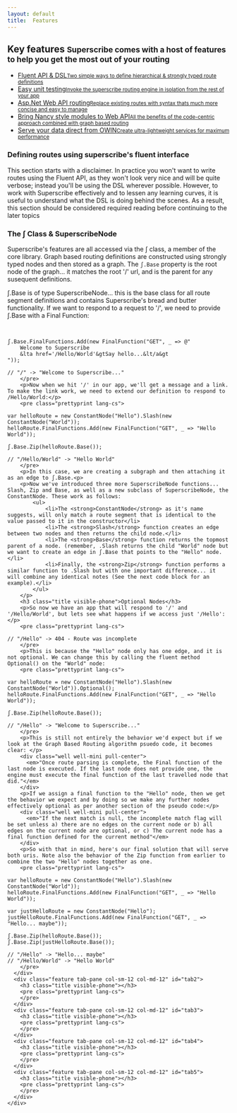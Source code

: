 ```yaml
---
layout: default
title:  Features
---
```


<div class="block">
<h2 class="title-divider"><span>Key <span class="de-em">features</span></span>
<small>Superscribe comes with a host of features to help you get the most out of your routing</small>
</h2><!-- 
<div class="row">
	<div class="col-md-6 col-sm-6">
		<div class="block features">
			<div class="row">
			    <div class="feature col-lg-5 col-lg-offset-1 col-md-6 col-sm-6 col-xs-6"><a href="features.html"><img src="img/icons/Map.png" alt="Feature 1" class="img-responsive"></a>
			    </div>
			    <div class="feature col-lg-5 col-md-6 col-sm-6 col-xs-6">
			      <a href="features.html"><img src="img/icons/Pensils.png" alt="Feature 2" class="img-responsive"></a>
			    </div>
			</div>
			<div class="row">
			    <div class="feature col-lg-5 col-lg-offset-1 col-md-6 col-sm-6 col-xs-6">
			      <a href="features.html"><img src="img/icons/Clipboard.png" alt="Feature 3" class="img-responsive"></a>
			    </div>
			    <div class="feature col-lg-5 col-md-6 col-sm-6 col-xs-6">
			      <a href="features.html"><img src="img/icons/Infinity-Loop.png" alt="Feature 4" class="img-responsive"></a>
			    </div>
		  	</div>
		</div>
	</div>
	<div class="col-md-6 col-sm-6 caption">	      
	
	This section is intended as a brief overview, for technical documentation please see the Documentation section. If you prefer to learn by example, check out our Samples.</h4>
	</div>
</div>
 -->
  <div class="tabbable tabs-left vertical-tabs bold-tabs row">
    <ul class="nav nav-tabs nav-stacked col-sm-4 col-md-4">
      <li class="active"> <a href="#tab1" data-toggle="tab">Fluent API & DSL<small>Two simple ways to define hierarchical & strongly typed route definitions</small><i class="icon-angle-right"></i></a> </li>
       <li> <a href="#tab2" data-toggle="tab">Easy unit testing<small>Invoke the superscribe routing engine in isolation from the rest of your app</small><i class="icon-angle-right"></i></a> </li>
      <li> <a href="#tab3" data-toggle="tab">Asp.Net Web API routing<small>Replace existing routes with syntax thats much more concise and easy to manage</small><i class="icon-angle-right"></i></a> </li>
      <li> <a href="#tab4" data-toggle="tab">Bring Nancy style modules to Web API<small>All the benefits of the code-centric approach combined with graph based routing</small><i class="icon-angle-right"></i></a> </li>   
      <li> <a href="#tab5" data-toggle="tab">Serve your data direct from OWIN<small>Create ultra-lightweight services for maximum performance</small><i class="icon-angle-right"></i></a> </li>
    </ul>    
	<div class="tab-content col-sm-8 col-md-8">
      <div class="feature tab-pane active col-sm-12 col-md-12" id="tab1">
      	<h3 class="title visible-phone">Defining routes using superscribe's fluent interface</h3>
      	<p>This section starts with a disclaimer. In practice you won't want to write routes using the Fluent API, as they won't look very nice and will be quite verbose; instead you'll be using the DSL wherever possible. However, to work with Superscribe effectively and to lessen any learning curves, it is useful to understand what the DSL is doing behind the scenes. As a result, this section should be considered required reading before continuing to the later topics</p>
        <h3 class="title visible-phone">The ʃ Class & SuperscribeNode</h3>
        <p>Superscribe's features are all accessed via the ʃ class, a member of the core library. Graph based routing definitions are constructed using strongly typed nodes and then stored as a graph. The <code class="prettyprint lang-cs">ʃ.Base</code> property is the root node of the graph... it matches the root '/' url, and is the parent for any susequent definitions.</p>
        <p>ʃ.Base is of type SuperscribeNode... this is the base class for all route segment definitions and contains Superscribe's bread and butter functionality. If we want to respond to a request to '/', we need to provide ʃ.Base with a Final Function:</p>
        <pre class="prettyprint lang-cs">

    ʃ.Base.FinalFunctions.Add(new FinalFunction("GET", _ => @"
        Welcome to Superscribe 
        &lta href='/Hello/World'&gtSay hello...&lt/a&gt
    "));

    // "/" -> "Welcome to Superscribe..."
		</pre>
		<p>Now when we hit '/' in our app, we'll get a message and a link. To make the link work, we need to extend our definition to respond to /Hello/World:</p>
		<pre class="prettyprint lang-cs">

    var helloRoute = new ConstantNode("Hello").Slash(new ConstantNode("World"));
    helloRoute.FinalFunctions.Add(new FinalFunction("GET", _ => "Hello World"));

    ʃ.Base.Zip(helloRoute.Base());

    // "/Hello/World" -> "Hello World"
		</pre>
		<p>In this case, we are creating a subgraph and then attaching it as an edge to ʃ.Base.<p>
		<p>Now we've introduced three more SuperscribeNode functions... Slash, Zip and Base, as well as a new subclass of SuperscribeNode, the ConstantNode. These work as follows:
			<ul>
				<li>The <strong>ConstantNode</strong> as it's name suggests, will only match a route segment that is identical to the value passed to it in the constructor</li>
				<li>The <strong>Slash</strong> function creates an edge between two nodes and then returns the child node.</li>
				<li>The <strong>Base</strong> function returns the topmost parent of a node. (remember, .Slash returns the child "World" node but we want to create an edge in ʃ.Base that points to the "Hello" node.</li>
				<li>Finally, the <strong>Zip</strong> function performs a similar function to .Slash but with one important difference... it will combine any identical notes (See the next code block for an example).</li>
			</ul>
		</p>
		<h3 class="title visible-phone">Optional Nodes</h3>
		<p>So now we have an app that will respond to '/' and '/Hello/World', but lets see what happens if we access just '/Hello':</p>
		<pre class="prettyprint lang-cs">

    // "/Hello" -> 404 - Route was incomplete
		</pre>
		<p>This is because the "Hello" node only has one edge, and it is not optional. We can change this by calling the fluent method Optional() on the "World" node:
		<pre class="prettyprint lang-cs">

    var helloRoute = new ConstantNode("Hello").Slash(new ConstantNode("World")).Optional();
    helloRoute.FinalFunctions.Add(new FinalFunction("GET", _ => "Hello World"));

    ʃ.Base.Zip(helloRoute.Base());

    // "/Hello" -> "Welcome to Superscribe..."
		</pre>
		<p>This is still not entirely the behavior we'd expect but if we look at the Graph Based Routing algorithm psuedo code, it becomes clear: </p>
		<div class="well well-mini pull-center">
          <em>"Once route parsing is complete, the Final function of the last node is executed. If the last node does not provide one, the engine must execute the final function of the last travelled node that did."</em>
        </div>
        <p>If we assign a final function to the "Hello" node, then we get the behavior we expect and by doing so we make any further nodes effectively optional as per another section of the pseudo code:</p>
        <div class="well well-mini pull-center">
          <em>"If the next match is null, the incomplete match flag will be set unless a) there are no edges on the current node or b) all edges on the current node are optional, or c) The current node has a final function defined for the current method"</em>
        </div>
        <p>So with that in mind, here's our final solution that will serve both uris. Note also the behavior of the Zip function from earlier to combine the two "Hello" nodes together as one.
        <pre class="prettyprint lang-cs">

    var helloRoute = new ConstantNode("Hello").Slash(new ConstantNode("World"));
    helloRoute.FinalFunctions.Add(new FinalFunction("GET", _ => "Hello World"));

	var justHelloRoute = new ConstantNode("Hello");
	justHelloRoute.FinalFunctions.Add(new FinalFunction("GET", _ => "Hello... maybe"));

    ʃ.Base.Zip(helloRoute.Base());
    ʃ.Base.Zip(justHelloRoute.Base());

    // "/Hello" -> "Hello... maybe"
    // "/Hello/World" -> "Hello World"
		</pre>
	  </div>
	  <div class="feature tab-pane col-sm-12 col-md-12" id="tab2">
        <h3 class="title visible-phone"></h3>
        <pre class="prettyprint lang-cs">
		</pre>
	  </div>
	  <div class="feature tab-pane col-sm-12 col-md-12" id="tab3">
        <h3 class="title visible-phone"></h3>
        <pre class="prettyprint lang-cs">
		</pre>
	  </div>
	  <div class="feature tab-pane col-sm-12 col-md-12" id="tab4">
        <h3 class="title visible-phone"></h3>
        <pre class="prettyprint lang-cs">
		</pre>
	  </div>	
      <div class="feature tab-pane col-sm-12 col-md-12" id="tab5">
        <h3 class="title visible-phone"></h3>
        <pre class="prettyprint lang-cs">
		</pre>
	  </div>
	</div>
  </div>
</div>